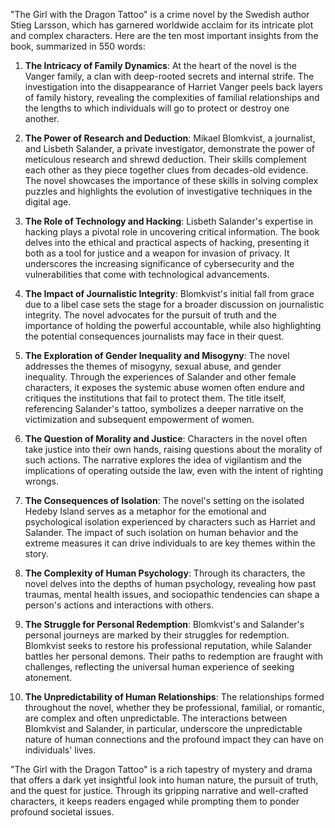 "The Girl with the Dragon Tattoo" is a crime novel by the Swedish author Stieg Larsson, which has garnered worldwide acclaim for its intricate plot and complex characters. Here are the ten most important insights from the book, summarized in 550 words:

1. **The Intricacy of Family Dynamics**: At the heart of the novel is the Vanger family, a clan with deep-rooted secrets and internal strife. The investigation into the disappearance of Harriet Vanger peels back layers of family history, revealing the complexities of familial relationships and the lengths to which individuals will go to protect or destroy one another.

2. **The Power of Research and Deduction**: Mikael Blomkvist, a journalist, and Lisbeth Salander, a private investigator, demonstrate the power of meticulous research and shrewd deduction. Their skills complement each other as they piece together clues from decades-old evidence. The novel showcases the importance of these skills in solving complex puzzles and highlights the evolution of investigative techniques in the digital age.

3. **The Role of Technology and Hacking**: Lisbeth Salander's expertise in hacking plays a pivotal role in uncovering critical information. The book delves into the ethical and practical aspects of hacking, presenting it both as a tool for justice and a weapon for invasion of privacy. It underscores the increasing significance of cybersecurity and the vulnerabilities that come with technological advancements.

4. **The Impact of Journalistic Integrity**: Blomkvist's initial fall from grace due to a libel case sets the stage for a broader discussion on journalistic integrity. The novel advocates for the pursuit of truth and the importance of holding the powerful accountable, while also highlighting the potential consequences journalists may face in their quest.

5. **The Exploration of Gender Inequality and Misogyny**: The novel addresses the themes of misogyny, sexual abuse, and gender inequality. Through the experiences of Salander and other female characters, it exposes the systemic abuse women often endure and critiques the institutions that fail to protect them. The title itself, referencing Salander's tattoo, symbolizes a deeper narrative on the victimization and subsequent empowerment of women.

6. **The Question of Morality and Justice**: Characters in the novel often take justice into their own hands, raising questions about the morality of such actions. The narrative explores the idea of vigilantism and the implications of operating outside the law, even with the intent of righting wrongs.

7. **The Consequences of Isolation**: The novel's setting on the isolated Hedeby Island serves as a metaphor for the emotional and psychological isolation experienced by characters such as Harriet and Salander. The impact of such isolation on human behavior and the extreme measures it can drive individuals to are key themes within the story.

8. **The Complexity of Human Psychology**: Through its characters, the novel delves into the depths of human psychology, revealing how past traumas, mental health issues, and sociopathic tendencies can shape a person's actions and interactions with others.

9. **The Struggle for Personal Redemption**: Blomkvist's and Salander's personal journeys are marked by their struggles for redemption. Blomkvist seeks to restore his professional reputation, while Salander battles her personal demons. Their paths to redemption are fraught with challenges, reflecting the universal human experience of seeking atonement.

10. **The Unpredictability of Human Relationships**: The relationships formed throughout the novel, whether they be professional, familial, or romantic, are complex and often unpredictable. The interactions between Blomkvist and Salander, in particular, underscore the unpredictable nature of human connections and the profound impact they can have on individuals' lives.

"The Girl with the Dragon Tattoo" is a rich tapestry of mystery and drama that offers a dark yet insightful look into human nature, the pursuit of truth, and the quest for justice. Through its gripping narrative and well-crafted characters, it keeps readers engaged while prompting them to ponder profound societal issues.